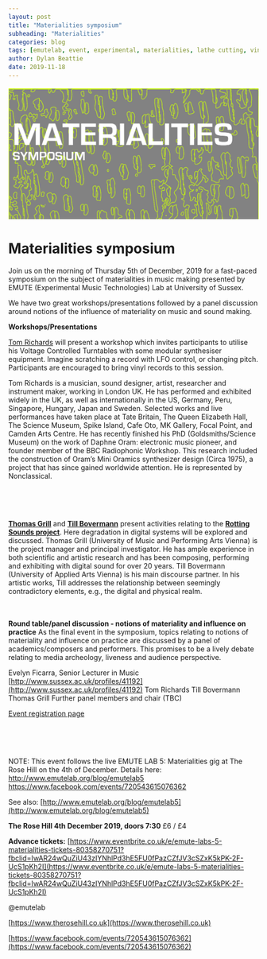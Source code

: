 ```yaml
---
layout: post
title: "Materialities symposium"
subheading: "Materialities"
categories: blog
tags: [emutelab, event, experimental, materialities, lathe cutting, vinyl]
author: Dylan Beattie
date: 2019-11-18
---
```



![emutemat](/img/emutemat.jpg)



<h1>Materialities symposium</h1>


Join us on the morning of Thursday 5th of December, 2019 for a fast-paced symposium on the subject of materialities in music making presented by EMUTE (Experimental Music Technologies) Lab at University of Sussex.


We have two great workshops/presentations followed by a panel discussion around notions of the influence of materiality on music and sound making.


<b>Workshops/Presentations</b>

[Tom Richards](https://trsound.bandcamp.com/) will present a workshop which invites participants to utilise his Voltage Controlled Turntables with some modular synthesiser equipment. Imagine scratching a record with LFO control, or changing pitch. 
Participants are encouraged to bring vinyl records to this session. 


Tom Richards is a musician, sound designer, artist, researcher and instrument maker, working in London UK. He has performed and exhibited widely in the UK, as well as internationally in the US, Germany, Peru, Singapore, Hungary, Japan and Sweden. Selected works and live performances have taken place at Tate Britain, The Queen Elizabeth Hall, The Science Museum, Spike Island, Cafe Oto, MK Gallery, Focal Point, and Camden Arts Centre. He has recently finished his PhD (Goldsmiths/Science Museum) on the work of Daphne Oram: electronic music pioneer, and founder member of the BBC Radiophonic Workshop. This research included the construction of Oram’s Mini Oramics synthesizer design (Circa 1975), a project that has since gained worldwide attention. He is represented by Nonclassical.

<br>
<br>
<br>


<b>[Thomas Grill](http://grrrr.org/)</b> and <b>[Till Bovermann](http://tai-studio.org/)</b> present activities relating to the <b>[Rotting Sounds project](https://rottingsounds.org/)</b>. Here degradation in digital systems will be explored and discussed. 
Thomas Grill (University of Music and Performing Arts Vienna) is the project manager and principal investigator. He has ample experience in both scientific and artistic research and has been composing, performing and exhibiting with digital sound for over 20 years.
Till Bovermann (University of Applied Arts Vienna) is his main discourse partner. In his artistic works, Till addresses the relationship between seemingly contradictory elements, e.g., the digital and physical realm.
<br>
<br>
<br>

<b>Round table/panel discussion - notions of materiality and influence on practice</b>
As the final event in the symposium, topics relating to notions of materiality and influence on practice are discussed by a panel of academics/composers and performers. This promises to be a lively debate relating to media archeology, liveness and audience perspective.

Evelyn Ficarra, Senior Lecturer in Music  [http://www.sussex.ac.uk/profiles/41192](http://www.sussex.ac.uk/profiles/41192)
Tom Richards
Till Bovermann
Thomas Grill
Further panel members and chair (TBC)


[Event registration page](https://www.eventbrite.co.uk/e/materialities-emute-lab-music-symposium-tickets-82606421029)

<br>
<br>
<br>

NOTE:
This event follows the live EMUTE LAB 5: Materialities gig at The Rose Hill on the 4th of December. Details here: 
http://www.emutelab.org/blog/emutelab5
https://www.facebook.com/events/720543615076362



See also:
[http://www.emutelab.org/blog/emutelab5](http://www.emutelab.org/blog/emutelab5)

<b>The Rose Hill 4th December 2019, doors 7:30</b>
£6 / £4

<b>Advance tickets:</b> [https://www.eventbrite.co.uk/e/emute-labs-5-materialities-tickets-80358270751?fbclid=IwAR24wQuZiU43zIYNhlPd3hE5FU0fPazCZfJV3cSZxK5kPK-2F-UcS1pKh2I](https://www.eventbrite.co.uk/e/emute-labs-5-materialities-tickets-80358270751?fbclid=IwAR24wQuZiU43zIYNhlPd3hE5FU0fPazCZfJV3cSZxK5kPK-2F-UcS1pKh2I)

@emutelab



[https://www.therosehill.co.uk](https://www.therosehill.co.uk)

[https://www.facebook.com/events/720543615076362](https://www.facebook.com/events/720543615076362)